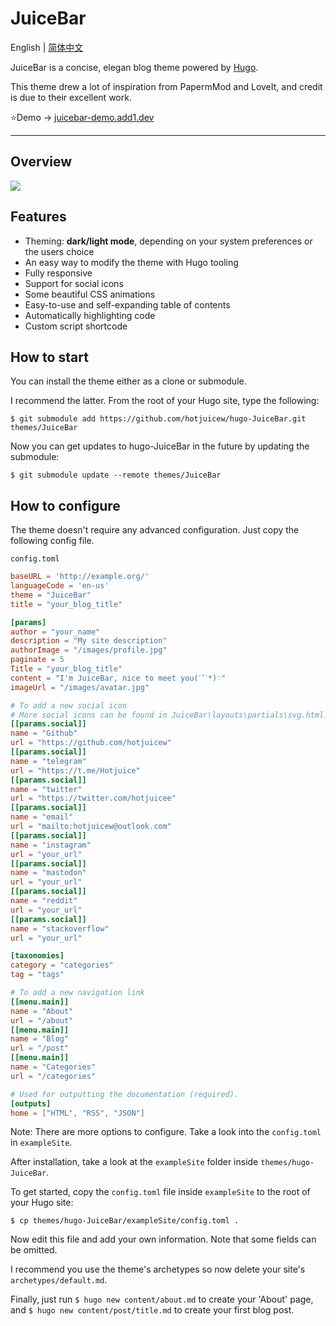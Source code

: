 
# JuiceBar
English | [简体中文](https://github.com/hotjuicew/hugo-juicebar/tree/master/README-zh_CN.md)

JuiceBar is a concise, elegan blog theme powered by [Hugo](https://gohugo.io).

This theme drew a lot of inspiration from PapermMod and LoveIt, and credit is due to their excellent work.

⭐Demo → [juicebar-demo.add1.dev](https://juicebar-demo.add1.dev)

<hr />

## Overview
![](https://github.com/hotjuicew/hugo-JuiceBar/blob/master/images/screenshot.png)

## Features

- Theming: **dark/light mode**, depending on your system preferences or the users choice
- An easy way to modify the theme with Hugo tooling
- Fully responsive
- Support for social icons
- Some beautiful CSS animations
- Easy-to-use and self-expanding table of contents
- Automatically highlighting code
- Custom script shortcode
## How to start


You can install the theme either as a clone or submodule.

I recommend the latter. From the root of your Hugo site, type the following:

```
$ git submodule add https://github.com/hotjuicew/hugo-JuiceBar.git themes/JuiceBar
```

Now you can get updates to hugo-JuiceBar in the future by updating the submodule:

```
$ git submodule update --remote themes/JuiceBar
```
## How to configure

The theme doesn't require any advanced configuration. Just copy the following config file.

`config.toml`
```toml
baseURL = 'http://example.org/' 
languageCode = 'en-us'
theme = "JuiceBar"
title = "your_blog_title"

[params]
author = "your_name"
description = "My site description"
authorImage = "/images/profile.jpg"
paginate = 5 
Title = "your_blog_title"
content = "I'm JuiceBar, nice to meet you(ˊ˘ˋ*)♡"
imageUrl = "/images/avatar.jpg"

# To add a new social icon 
# More social icons can be found in JuiceBar\layouts\partials\svg.html.
[[params.social]]
name = "Github"
url = "https://github.com/hotjuicew"
[[params.social]]
name = "telegram"
url = "https://t.me/Hotjuice"
[[params.social]]
name = "twitter"
url = "https://twitter.com/hotjuicee"
[[params.social]]
name = "email"
url = "mailto:hotjuicew@outlook.com"
[[params.social]]
name = "instagram"
url = "your_url"
[[params.social]]
name = "mastodon"
url = "your_url"
[[params.social]]
name = "reddit"
url = "your_url"
[[params.social]]
name = "stackoverflow"
url = "your_url"

[taxonomies]
category = "categories"
tag = "tags"

# To add a new navigation link
[[menu.main]]
name = "About"
url = "/about"
[[menu.main]]
name = "Blog"
url = "/post"
[[menu.main]]
name = "Categories"
url = "/categories"

# Used for outputting the documentation (required).
[outputs]
home = ["HTML", "RSS", "JSON"]
```
Note: There are more options to configure. Take a look into the `config.toml` in `exampleSite`.

After installation, take a look at the `exampleSite` folder inside `themes/hugo-JuiceBar`.

To get started, copy the `config.toml` file inside `exampleSite` to the root of your Hugo site:

```
$ cp themes/hugo-JuiceBar/exampleSite/config.toml .
```
Now edit this file and add your own information. Note that some fields can be omitted.

I recommend you use the theme's archetypes so now delete your site's `archetypes/default.md`.

Finally, just run `$ hugo new content/about.md` to create your 'About' page, and `$ hugo new content/post/title.md` to create your first blog post.